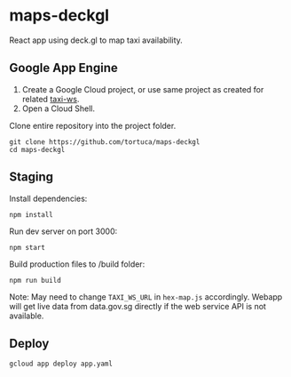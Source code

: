 # maps-deckgl

React app using deck.gl to map taxi availability.

## Google App Engine

1. Create a Google Cloud project, or use same project as created for related [taxi-ws](https://github.com/tortuca/taxi-ws).
2. Open a Cloud Shell.

Clone entire repository into the project folder.

    git clone https://github.com/tortuca/maps-deckgl
    cd maps-deckgl
    
## Staging

Install dependencies:

    npm install

Run dev server on port 3000:

    npm start

Build production files to /build folder:

    npm run build
    
Note: May need to change `TAXI_WS_URL` in `hex-map.js` accordingly. 
Webapp will get live data from data.gov.sg directly if the web service API is not available.
    
## Deploy

    gcloud app deploy app.yaml